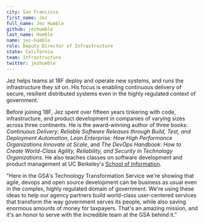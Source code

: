 ```yaml
---
city: San Francisco
first_name: Jez
full_name: Jez Humble
github: jezhumble
last_name: Humble
name: jez-humble
role: Deputy Director of Infrastructure
state: California
team: Infrastructure
twitter: jezhumble
---
```

Jez helps teams at 18F deploy and operate new systems, and runs the
infrastructure they sit on. His focus is enabling continuous
delivery of secure, resilient distributed systems even in the highly
regulated context of government.

Before joining 18F, Jez spent over fifteen years tinkering with
code, infrastructure, and product development in companies of varying
sizes across three continents. He is the award-winning author of three
books: _Continuous Delivery: Reliable Software Releases through Build,
Test, and Deployment Automation_, _Lean Enterprise: How High
Performance Organizations Innovate at Scale_, and _The DevOps
Handbook: How to Create World-Class Agility, Reliability, and Security
in Technology Organizations_. He also teaches classes on software
development and product management at UC Berkeley's
[School of Information](http://www.ischool.berkeley.edu/). 

"Here in the GSA's Technology Transformation Service we're showing
that agile, devops and open source development can be business as
usual even in the complex, highly regulated domain of
government. We're using these ideas to help our agency partners
build world-class user-centered services that transform the way
government serves its people, while also saving enormous amounts of
money for taxpayers. That's an amazing mission, and it's an honor to
serve with the incredible team at the GSA behind it."
